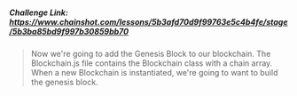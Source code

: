 ##### Challenge Link: https://www.chainshot.com/lessons/5b3afd70d9f99763e5c4b4fe/stage/5b3ba85bd9f997b30859bb70  
  
> Now we're going to add the Genesis Block to our blockchain.
The Blockchain.js file contains the Blockchain class with a chain array. When a new Blockchain is instantiated, we're going to want to build the genesis block.
